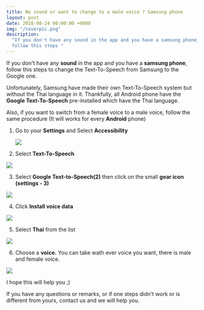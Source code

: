 ```yaml
---
title: No sound or want to change to a male voice ? Samsung phone
layout: post
date: 2018-08-24 00:00:00 +0000
img: "/coverpic.png"
description:
  "If you don't have any sound in the app and you have a samsung phone,
  follow this steps "
---
```


If you don't have any **sound** in the app and you have a **samsung phone**, follow this steps to change the Text-To-Speech from Samsung to the Google one.

Unfortunately, Samsung have made their own Text-To-Speech system but without the Thai language in it. Thankfully, all Android phone have the **Google Text-To-Speech** pre-installed which have the Thai language.

Also, if you want to switch from a female voice to a male voice, follow the same procedure (It will works for every **Android** phone)

1. Go to your **Settings** and Select **Accessibility**

   ![](/asssets/img/Screenshot_20180824-110607-1.png)

2. Select **Text-To-Speech**

![](/asssets/img/Screenshot_20180824-110620.png)

3. Select **Google Text-to-Speech(2)** then click on the small **gear icon (settings - 3)**

![](/asssets/img/Screenshot_20180824-110626.png)

4. Click **Install voice data**

![](/asssets/img/Screenshot_20180824-110639.png)

5. Select **Thai** from the list

![](/asssets/img/Screenshot_20180824-110646.png)

6. Choose a **voice.** You can take wath ever voice you want, there is male and female voice.

![](/asssets/img/Screenshot_20180824-110650.png)

I hope this will help you ;)

If you have any questions or remarks, or if one steps didn't work or is different from yours, contact us and we will help you.
